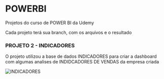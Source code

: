 # POWERBI
Projetos do curso de POWER BI da Udemy

 Cada projeto terá sua branch, com os arquivos e o resultado

<h3> PROJETO 2 - INDICADORES  </h3>

O projeto utilizou a base de dados INDICADORES para criar a dashboard com algumas analises de INDIDCADORES DE VENDAS da empresa criada


![INDICADORES](https://github.com/LarissaSilveiraBonifacio/POWERBI/assets/48017842/5ea70557-97da-4023-84ab-faaeaab61ead)


